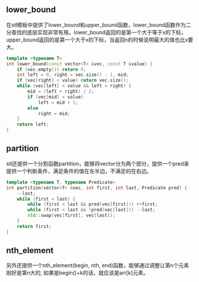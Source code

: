 
## lower_bound
在stl模板中提供了lower_bound和upper_bound函数，lower_bound函数作为二分查找的底层实现非常有用。lower_bound返回的是第一个大于等于x的下标，upper_bound返回的是第一个大于x的下标，当返回n的时候说明最大的值也比x要大。

```c++
template <typename T>
int lower_bound(const vector<T> &vec, const T &value) {
    if (vec.empty()) return 0;
    int left = 0, right = vec.size() - 1, mid;
    if (vec[right] < value) return vec.size();
    while (vec[left] < value && left < right) {
        mid = (left + right) / 2;
        if (vec[mid] < value)
            left = mid + 1;
        else
            right = mid;
    }
    return left;
}
```

## partition

stl还提供一个分割函数partition，能够将vector分为两个部分，提供一个pred来提供一个判断条件，满足条件的值在左半边，不满足的在右边。

```c++
template <typename T, typename Predicate>
int partition(vector<T> &vec, int first, int last, Predicate pred) {
    --last;
    while (first < last) {
        while (first < last && pred(vec[first])) ++first;
        while (first < last && !pred(vec[last])) --last;
        std::swap(vec[first], vec[last]);
    }
    return first;
}
```

## nth_element
另外还提供一个nth_element(begin, nth, end)函数，能够通过调整让第n个元素刚好是第n大的, 如果是begin()+k的话，就应该是arr[k]元素。